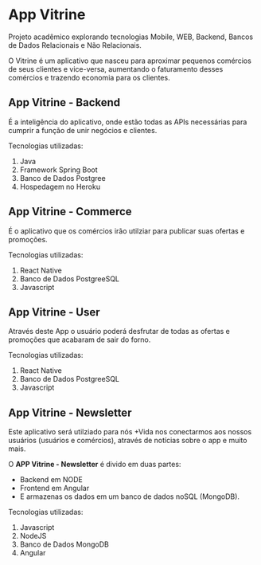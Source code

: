# App Vitrine

Projeto acadêmico explorando tecnologias Mobile, WEB, Backend, Bancos de Dados Relacionais e Não Relacionais.

O Vitrine é um aplicativo que nasceu para aproximar pequenos comércios de seus clientes e vice-versa, aumentando o faturamento desses comércios e trazendo economia para os clientes.

## App Vitrine - Backend
É a inteligência do aplicativo, onde estão todas as APIs necessárias para cumprir a função de unir negócios e clientes.

Tecnologias utilizadas:
1. Java
2. Framework Spring Boot
3. Banco de Dados Postgree
4. Hospedagem no Heroku

## App Vitrine - Commerce
É o aplicativo que os comércios irão utilziar para publicar suas ofertas e promoções.

Tecnologias utilizadas:
1. React Native
2. Banco de Dados PostgreeSQL
3. Javascript

## App Vitrine - User
Através deste App o usuário poderá desfrutar de todas as ofertas e promoções que acabaram de sair do forno.

Tecnologias utilizadas:
1. React Native
2. Banco de Dados PostgreeSQL
3. Javascript

## App Vitrine - Newsletter
Este aplicativo será utilziado para nós +Vida nos conectarmos aos nossos usuários (usuários e comércios), através de notícias sobre o app e muito mais.

O **APP Vitrine - Newsletter** é divido em duas partes:

- Backend em NODE
- Frontend em Angular
- E armazenas os dados em um banco de dados noSQL (MongoDB).

Tecnologias utilizadas:
1. Javascript
2. NodeJS
4. Banco de Dados MongoDB
5. Angular

